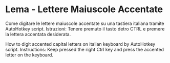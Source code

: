 # Lema - Lettere Maiuscole Accentate
Come digitare le lettere maiuscole accentate su una tastiera italiana tramite AutoHotkey script.
Istruzioni: Tenere premuto il tasto detro CTRL e premere la lettera accentata desiderata.

How to digit accented capital letters on italian keyboard by AutoHotkey script.
Instructions: Keep pressed the right Ctrl key and press the accented letter on the keyboard.
